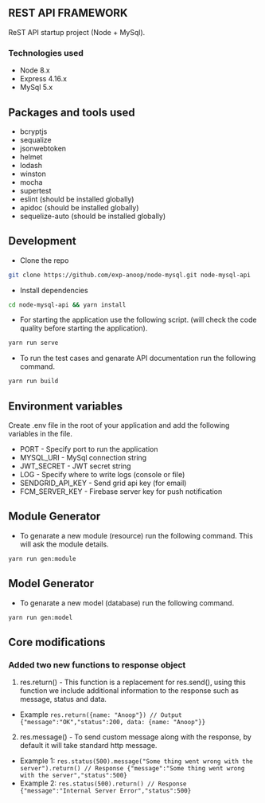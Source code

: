 ## REST API FRAMEWORK

ReST API startup project (Node + MySql).

### Technologies used
* Node 8.x
* Express 4.16.x
* MySql 5.x

## Packages and tools used
* bcryptjs
* sequalize
* jsonwebtoken
* helmet
* lodash
* winston
* mocha
* supertest
* eslint (should be installed globally)
* apidoc (should be installed globally)
* sequelize-auto (should be installed globally)

## Development

* Clone the repo 
```sh
git clone https://github.com/exp-anoop/node-mysql.git node-mysql-api
```
* Install dependencies
```sh
cd node-mysql-api && yarn install
```
* For starting the application use the following script. (will check the code quality before starting the application).
```sh
yarn run serve
```
* To run the test cases and genarate API documentation run the following command.
```sh
yarn run build
```

## Environment variables

Create .env file in the root of your application and add the following variables in the file.

* PORT - Specify port to run the application
* MYSQL_URI - MySql connection string
* JWT_SECRET - JWT secret string
* LOG - Specify where to write logs (console or file)
* SENDGRID_API_KEY - Send grid api key (for email)
* FCM_SERVER_KEY - Firebase server key for push notification

## Module Generator
* To genarate a new module (resource) run the following command. This will ask the module details.
```sh
yarn run gen:module
```

## Model Generator
* To genarate a new model (database) run the following command.
```sh
yarn run gen:model
```


## Core modifications

### Added two new functions to response object
1. res.return() - This function is a replacement for res.send(), using this function we include additional information to the response such as message, status and data.
  * Example ```res.return({name: "Anoop"}) // Output {"message":"OK","status":200, data: {name: "Anoop"}}```

2. res.message() - To send custom message along with the response, by default it will take standard http message.
  * Example 1: ```res.status(500).message("Some thing went wrong with the server").return() // Response {"message":"Some thing went wrong with the server","status":500}```
  * Example 2: ```res.status(500).return() // Response {"message":"Internal Server Error","status":500}```